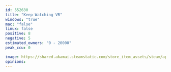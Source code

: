 ```yaml
---
id: 552630
title: "Keep Watching VR"
windows: "true"
mac: "false"
linux: false
positive: 8
negative: 5
estimated_owners: "0 - 20000"
peak_ccu: 0

image: https://shared.akamai.steamstatic.com/store_item_assets/steam/apps/552630/header.jpg?t=1525293526
opinions:
---
```

